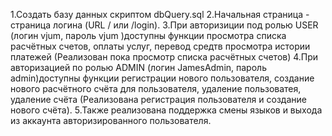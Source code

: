 1.Создать базу данных скриптом dbQuery.sql
2.Начальная страница - страница логина (URL / или /login).
3.При авторизиции под ролью USER (логин vjum, пароль vjum )доступны функции просмотра списка расчётных счетов, оплаты услуг,
перевод средтв просмотра истории платежей (Реализован пока просмотр списка расчётных счетов)
4.При авторизацией по ролью ADMIN (логин JamesAdmin, пароль admin)доступны функции регистрации нового пользователя,
создание нового расчётного счёта для пользователя, удаление пользоватея, удаление счёта (Реализована
регистрация пользователя и создание нового счёта).
5.Также реализована поддержка смены языков и выхода из аккаунта авторизированного пользователя.
